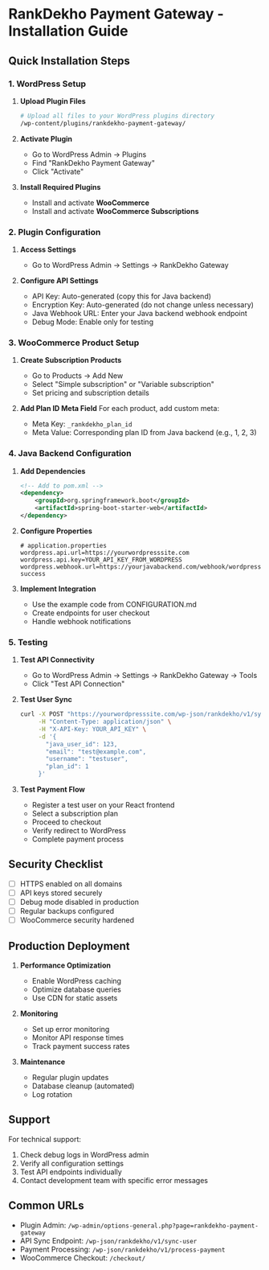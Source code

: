 # RankDekho Payment Gateway - Installation Guide

## Quick Installation Steps

### 1. WordPress Setup

1. **Upload Plugin Files**
   ```bash
   # Upload all files to your WordPress plugins directory
   /wp-content/plugins/rankdekho-payment-gateway/
   ```

2. **Activate Plugin**
   - Go to WordPress Admin → Plugins
   - Find "RankDekho Payment Gateway"
   - Click "Activate"

3. **Install Required Plugins**
   - Install and activate **WooCommerce**
   - Install and activate **WooCommerce Subscriptions**

### 2. Plugin Configuration

1. **Access Settings**
   - Go to WordPress Admin → Settings → RankDekho Gateway

2. **Configure API Settings**
   - API Key: Auto-generated (copy this for Java backend)
   - Encryption Key: Auto-generated (do not change unless necessary)
   - Java Webhook URL: Enter your Java backend webhook endpoint
   - Debug Mode: Enable only for testing

### 3. WooCommerce Product Setup

1. **Create Subscription Products**
   - Go to Products → Add New
   - Select "Simple subscription" or "Variable subscription"
   - Set pricing and subscription details

2. **Add Plan ID Meta Field**
   For each product, add custom meta:
   - Meta Key: `_rankdekho_plan_id`
   - Meta Value: Corresponding plan ID from Java backend (e.g., 1, 2, 3)

### 4. Java Backend Configuration

1. **Add Dependencies**
   ```xml
   <!-- Add to pom.xml -->
   <dependency>
       <groupId>org.springframework.boot</groupId>
       <artifactId>spring-boot-starter-web</artifactId>
   </dependency>
   ```

2. **Configure Properties**
   ```properties
   # application.properties
   wordpress.api.url=https://yourwordpresssite.com
   wordpress.api.key=YOUR_API_KEY_FROM_WORDPRESS
   wordpress.webhook.url=https://yourjavabackend.com/webhook/wordpress/order-success
   ```

3. **Implement Integration**
   - Use the example code from CONFIGURATION.md
   - Create endpoints for user checkout
   - Handle webhook notifications

### 5. Testing

1. **Test API Connectivity**
   - Go to WordPress Admin → Settings → RankDekho Gateway → Tools
   - Click "Test API Connection"

2. **Test User Sync**
   ```bash
   curl -X POST "https://yourwordpresssite.com/wp-json/rankdekho/v1/sync-user" \
        -H "Content-Type: application/json" \
        -H "X-API-Key: YOUR_API_KEY" \
        -d '{
          "java_user_id": 123,
          "email": "test@example.com",
          "username": "testuser",
          "plan_id": 1
        }'
   ```

3. **Test Payment Flow**
   - Register a test user on your React frontend
   - Select a subscription plan
   - Proceed to checkout
   - Verify redirect to WordPress
   - Complete payment process

## Security Checklist

- [ ] HTTPS enabled on all domains
- [ ] API keys stored securely
- [ ] Debug mode disabled in production
- [ ] Regular backups configured
- [ ] WooCommerce security hardened

## Production Deployment

1. **Performance Optimization**
   - Enable WordPress caching
   - Optimize database queries
   - Use CDN for static assets

2. **Monitoring**
   - Set up error monitoring
   - Monitor API response times
   - Track payment success rates

3. **Maintenance**
   - Regular plugin updates
   - Database cleanup (automated)
   - Log rotation

## Support

For technical support:
1. Check debug logs in WordPress admin
2. Verify all configuration settings
3. Test API endpoints individually
4. Contact development team with specific error messages

## Common URLs

- Plugin Admin: `/wp-admin/options-general.php?page=rankdekho-payment-gateway`
- API Sync Endpoint: `/wp-json/rankdekho/v1/sync-user`
- Payment Processing: `/wp-json/rankdekho/v1/process-payment`
- WooCommerce Checkout: `/checkout/`
